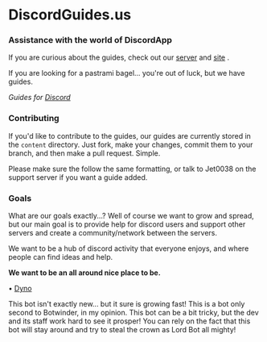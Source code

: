 # DiscordGuides.us #
### Assistance with the world of DiscordApp #

If you are curious about the guides, check out our [server](https://discord.gg/zXsAHTd) and [site](httpL//discordguide.us) .

If you are looking for a pastrami bagel... you're out of luck, but we have guides.

*Guides for [Discord](https://discordapp.com)*

### Contributing
If you'd like to contribute to the guides, our guides are currently stored in the
`content` directory. Just fork, make your changes, commit them to your branch,
and then make a pull request. Simple. 

Please make sure the follow the same formatting, or talk to Jet0038 on the support server if you want a guide added.

### Goals

What are our goals exactly...?
Well of course we want to grow and spread, but our main goal is to provide help for discord users and support other servers and create a community/network between the servers. 

We want to be a hub of discord activity that everyone enjoys, and where people can find ideas and help.

**We want to be an all around nice place to be.**

• [Dyno]()

This bot isn't exactly new... but it sure is growing fast! This is a bot only second to Botwinder, in my opinion. This bot can be a bit tricky, but the dev and its staff work hard to see it prosper! You can rely on the fact that this bot will stay around and try to steal the crown as Lord Bot all mighty!
